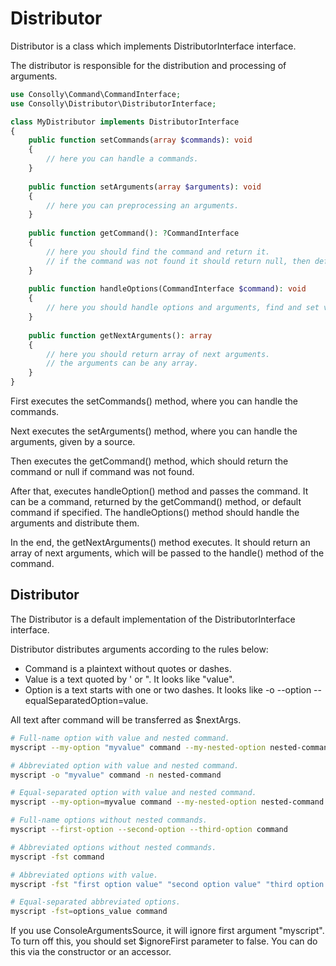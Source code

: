 # Distributor
Distributor is a class which implements DistributorInterface interface.

The distributor is responsible for the distribution and processing of arguments.

```php
use Consolly\Command\CommandInterface;
use Consolly\Distributor\DistributorInterface;

class MyDistributor implements DistributorInterface
{
    public function setCommands(array $commands): void
    {
        // here you can handle a commands.
    }
    
    public function setArguments(array $arguments): void
    {
        // here you can preprocessing an arguments.
    }
    
    public function getCommand(): ?CommandInterface
    {
        // here you should find the command and return it.
        // if the command was not found it should return null, then default command will be user 
    }
    
    public function handleOptions(CommandInterface $command): void
    {
        // here you should handle options and arguments, find and set value, set indication and other.
    }
    
    public function getNextArguments(): array
    {
        // here you should return array of next arguments.
        // the arguments can be any array.
    }
}
```

First executes the setCommands() method, where you can handle the commands.

Next executes the setArguments() method, where you can handle the arguments, given by a source.

Then executes the getCommand() method, which should return the command or null if command was not found.

After that, executes handleOption() method and passes the command. It can be a command, returned by the getCommand() method, or default command if specified.
The handleOptions() method should handle the arguments and distribute them.

In the end, the getNextArguments() method executes. It should return an array of next arguments, which will be passed to the handle() method of the command.

## Distributor
The Distributor is a default implementation of the DistributorInterface interface.

Distributor distributes arguments according to the rules below:
- Command is a plaintext without quotes or dashes.
- Value is a text quoted by ' or ". It looks like "value".
- Option is a text starts with one or two dashes. It looks like -o --option --equalSeparatedOption=value.

All text after command will be transferred as $nextArgs.

```bash
# Full-name option with value and nested command.
myscript --my-option "myvalue" command --my-nested-option nested-command

# Abbreviated option with value and nested command.
myscript -o "myvalue" command -n nested-command

# Equal-separated option with value and nested command.
myscript --my-option=myvalue command --my-nested-option nested-command

# Full-name options without nested commands.
myscript --first-option --second-option --third-option command

# Abbreviated options without nested commands.
myscript -fst command

# Abbreviated options with value.
myscript -fst "first option value" "second option value" "third option value" command

# Equal-separated abbreviated options.
myscript -fst=options_value command
```

If you use ConsoleArgumentsSource, it will ignore first argument "myscript".
To turn off this, you should set $ignoreFirst parameter to false. You can do this via the constructor or an accessor.